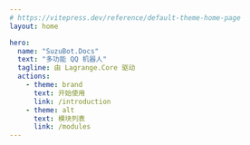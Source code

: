 ```yaml
---
# https://vitepress.dev/reference/default-theme-home-page
layout: home

hero:
  name: "SuzuBot.Docs"
  text: "多功能 QQ 机器人"
  tagline: 由 Lagrange.Core 驱动
  actions:
    - theme: brand
      text: 开始使用
      link: /introduction
    - theme: alt
      text: 模块列表
      link: /modules
---
```


